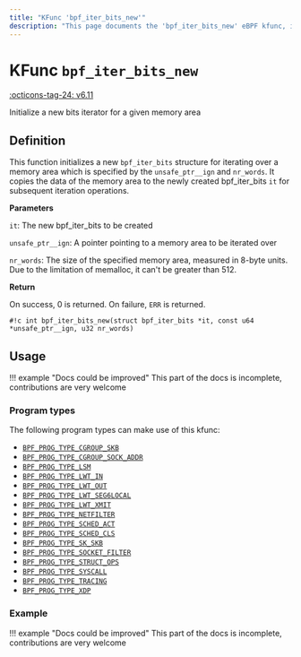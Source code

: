 ```yaml
---
title: "KFunc 'bpf_iter_bits_new'"
description: "This page documents the 'bpf_iter_bits_new' eBPF kfunc, including its definition, usage, program types that can use it, and examples."
---
```

# KFunc `bpf_iter_bits_new`

<!-- [FEATURE_TAG](bpf_iter_bits_new) -->
[:octicons-tag-24: v6.11](https://github.com/torvalds/linux/commit/4665415975b0827e9646cab91c61d02a6b364d59)
<!-- [/FEATURE_TAG] -->

Initialize a new bits iterator for a given memory area

## Definition

This function initializes a new `bpf_iter_bits` structure for iterating over a memory area which is specified by the `unsafe_ptr__ign` and `nr_words`. It copies the data of the memory area to the newly created bpf_iter_bits `it` for subsequent iteration operations.

**Parameters**

`it`: The new bpf_iter_bits to be created

`unsafe_ptr__ign`: A pointer pointing to a memory area to be iterated over

`nr_words`: The size of the specified memory area, measured in 8-byte units. Due to the limitation of memalloc, it can't be greater than 512.

**Return**

On success, 0 is returned. On failure, `ERR` is returned.

<!-- [KFUNC_DEF] -->
`#!c int bpf_iter_bits_new(struct bpf_iter_bits *it, const u64 *unsafe_ptr__ign, u32 nr_words)`
<!-- [/KFUNC_DEF] -->

## Usage

!!! example "Docs could be improved"
    This part of the docs is incomplete, contributions are very welcome

### Program types

The following program types can make use of this kfunc:

<!-- [KFUNC_PROG_REF] -->
- [`BPF_PROG_TYPE_CGROUP_SKB`](../program-type/BPF_PROG_TYPE_CGROUP_SKB.md)
- [`BPF_PROG_TYPE_CGROUP_SOCK_ADDR`](../program-type/BPF_PROG_TYPE_CGROUP_SOCK_ADDR.md)
- [`BPF_PROG_TYPE_LSM`](../program-type/BPF_PROG_TYPE_LSM.md)
- [`BPF_PROG_TYPE_LWT_IN`](../program-type/BPF_PROG_TYPE_LWT_IN.md)
- [`BPF_PROG_TYPE_LWT_OUT`](../program-type/BPF_PROG_TYPE_LWT_OUT.md)
- [`BPF_PROG_TYPE_LWT_SEG6LOCAL`](../program-type/BPF_PROG_TYPE_LWT_SEG6LOCAL.md)
- [`BPF_PROG_TYPE_LWT_XMIT`](../program-type/BPF_PROG_TYPE_LWT_XMIT.md)
- [`BPF_PROG_TYPE_NETFILTER`](../program-type/BPF_PROG_TYPE_NETFILTER.md)
- [`BPF_PROG_TYPE_SCHED_ACT`](../program-type/BPF_PROG_TYPE_SCHED_ACT.md)
- [`BPF_PROG_TYPE_SCHED_CLS`](../program-type/BPF_PROG_TYPE_SCHED_CLS.md)
- [`BPF_PROG_TYPE_SK_SKB`](../program-type/BPF_PROG_TYPE_SK_SKB.md)
- [`BPF_PROG_TYPE_SOCKET_FILTER`](../program-type/BPF_PROG_TYPE_SOCKET_FILTER.md)
- [`BPF_PROG_TYPE_STRUCT_OPS`](../program-type/BPF_PROG_TYPE_STRUCT_OPS.md)
- [`BPF_PROG_TYPE_SYSCALL`](../program-type/BPF_PROG_TYPE_SYSCALL.md)
- [`BPF_PROG_TYPE_TRACING`](../program-type/BPF_PROG_TYPE_TRACING.md)
- [`BPF_PROG_TYPE_XDP`](../program-type/BPF_PROG_TYPE_XDP.md)
<!-- [/KFUNC_PROG_REF] -->

### Example

!!! example "Docs could be improved"
    This part of the docs is incomplete, contributions are very welcome

